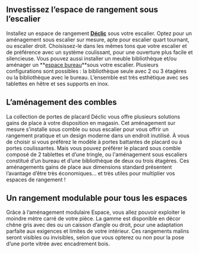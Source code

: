 ## Investissez l’espace de rangement sous l’escalier
Installez un espace de rangement [**Déclic**](/c/magazine/preparer-projet/l-amenagement-sous-escaliers-declic) sous votre escalier. Optez pour un aménagement sous escalier sur mesure, apte pour escalier quart tournant, ou escalier droit. Choisissez-le dans les mêmes tons que votre escalier et de préférence avec un système coulissant, pour une ouverture plus facile et silencieuse.
Vous pouvez aussi installer un meuble bibliothèque et/ou aménager un **[espace bureau](/amenagements-sous-escaliers-bureau-FPC316134)**sous votre escalier. Plusieurs configurations sont possibles : la bibliothèque seule avec 2 ou 3 étagères ou la bibliothèque avec le bureau. L’ensemble est très esthétique avec ses tablettes en hêtre et ses supports en inox.
## L’aménagement des combles
La collection de portes de placard Déclic vous offre plusieurs solutions gains de place à votre disposition en magasin. Cet aménagement sur mesure s’installe sous comble ou sous escalier pour vous offrir un rangement pratique et un design moderne dans un endroit inutilisé. À vous de choisir si vous préférez le modèle à portes battantes de placard ou à portes coulissantes.
Mais vous pouvez préférer le placard sous comble composé de 2 tablettes et d’une tringle, ou l'aménagement sous escaliers constitué d’un bureau et d’une bibliothèque de deux ou trois étagères. Ces aménagements gains de place aux dimensions standard présentent l’avantage d’être très économiques… et très utiles pour multiplier vos espaces de rangement !
## Un rangement modulable pour tous les espaces
Grâce à l’aménagement modulaire Espace, vous allez pouvoir exploiter le moindre mètre carré de votre pièce. La gamme est disponible en décor chêne gris avec des ou un caisson d’angle ou droit, pour une adaptation parfaite aux exigences et limites de votre intérieur. Ces rangements malins seront visibles ou invisibles, selon que vous opterez ou non pour la pose d’une porte vitrée avec encadrement bois.